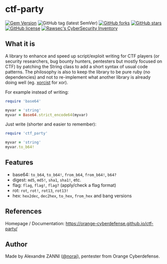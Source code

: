 # ctf-party

[![Gem Version](https://badge.fury.io/rb/ctf-party.svg)](https://badge.fury.io/rb/ctf-party)
![GitHub tag (latest SemVer)](https://img.shields.io/github/tag/Orange-Cyberdefense/ctf-party)
[![GitHub forks](https://img.shields.io/github/forks/Orange-Cyberdefense/ctf-party)](https://github.com/Orange-Cyberdefense/ctf-party/network)
[![GitHub stars](https://img.shields.io/github/stars/Orange-Cyberdefense/ctf-party)](https://github.com/Orange-Cyberdefense/ctf-party/stargazers)
[![GitHub license](https://img.shields.io/github/license/Orange-Cyberdefense/ctf-party)](https://github.com/Orange-Cyberdefense/ctf-party/blob/master/LICENSE.txt)
[![Rawsec's CyberSecurity Inventory](https://inventory.rawsec.ml/img/badges/Rawsec-inventoried-FF5050_flat.svg)](https://inventory.rawsec.ml/tools.html#ctf-party)

## What it is

A library to enhance and speed up script/exploit writing for CTF players (or
security researchers, bug bounty hunters, pentesters but mostly focused on CTF)
by patching the String class to add a short syntax of usual code patterns.
The philosophy is also to keep the library to be pure ruby (no dependencies)
and not to re-implement what another library is already doing well
(eg. [xorcist] for xor).

[xorcist]:https://github.com/fny/xorcist

For example instead of writing:

```ruby
require 'base64'

myvar = 'string'
myvar = Base64.strict_encode64(myvar)
```

Just write (shorter and easier to remember):

```ruby
require 'ctf_party'

myvar = 'string'
myvar.to_b64!
```

## Features

- base64: `to_b64`, `to_b64!`, `from_b64`, `from_b64!`, `b64?`
- digest: `md5`, `md5!`, `sha1`, `sha1!`, etc.
- flag: `flag`, `flag!`, `flag?` (apply/check a flag format)
- rot: `rot`, `rot!`, `rot13`, `rot13!`
- hex: `hex2dec`, `dec2hex`, `to_hex`, `from_hex` and bang versions

## References

Homepage / Documentation: https://orange-cyberdefense.github.io/ctf-party/

## Author

Made by Alexandre ZANNI ([@noraj](https://github.com/noraj)), pentester from Orange Cyberdefense.
